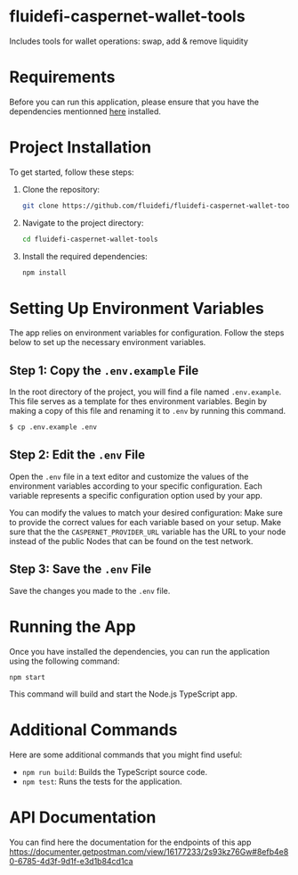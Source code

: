 # fluidefi-caspernet-wallet-tools
Includes tools for wallet operations: swap, add &amp; remove liquidity

# Requirements

Before you can run this application, please ensure that you have the dependencies mentionned [here](./docs/requirements.md) installed.

# Project Installation

To get started, follow these steps:

1. Clone the repository:
   ```sh
   git clone https://github.com/fluidefi/fluidefi-caspernet-wallet-tools.git
   ```

2. Navigate to the project directory:
   ```sh
   cd fluidefi-caspernet-wallet-tools
   ```

3. Install the required dependencies:
   ```sh
   npm install
   ```

# Setting Up Environment Variables

The app relies on environment variables for configuration. Follow the steps below to set up the necessary environment variables.

## Step 1: Copy the `.env.example` File

In the root directory of the project, you will find a file named `.env.example`. This file serves as a template for thes environment variables. Begin by making a copy of this file and renaming it to `.env` by running this command.
```sh
$ cp .env.example .env
```

## Step 2: Edit the `.env` File

Open the `.env` file in a text editor and customize the values of the environment variables according to your specific configuration. Each variable represents a specific configuration option used by your app.

You can modify the values to match your desired configuration:
Make sure to provide the correct values for each variable based on your setup.
Make sure that the the `CASPERNET_PROVIDER_URL` variable has the URL to your node instead of the public Nodes that can be found on the test network.

## Step 3: Save the `.env` File

Save the changes you made to the `.env` file.


# Running the App

Once you have installed the dependencies, you can run the application using the following command:

```
npm start
```

This command will build and start the Node.js TypeScript app.

# Additional Commands

Here are some additional commands that you might find useful:

- `npm run build`: Builds the TypeScript source code.
- `npm test`: Runs the tests for the application.

# API Documentation 
You can find here the documentation for the endpoints of this app
https://documenter.getpostman.com/view/16177233/2s93kz76Gw#8efb4e80-6785-4d3f-9d1f-e3d1b84cd1ca